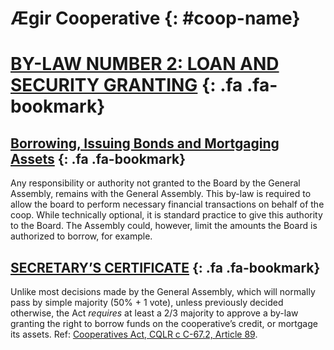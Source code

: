 ﻿Ægir Cooperative {: #coop-name}
=================

[BY-LAW NUMBER 2: LOAN AND SECURITY GRANTING](#by-law-number-2-loan-and-security-granting) [](../by-law2.md#by-law-number-2-loan-and-security-granting){: .fa .fa-bookmark}
=============================


[Borrowing, Issuing Bonds and Mortgaging Assets](#borrowing-issuing-bonds-and-mortgaging-assets) [](../by-law2.md#borrowing-issuing-bonds-and-mortgaging-assets){: .fa .fa-bookmark}
-----------------------------------------------------

Any responsibility or authority not granted to the Board by the General Assembly, remains with the General Assembly. This by-law is required to allow the board to perform necessary financial transactions on behalf of the coop. While technically optional, it is standard practice to give this authority to the Board. The Assembly could, however, limit the amounts the Board is authorized to borrow, for example.


[SECRETARY’S CERTIFICATE](#secretarys-certificate) [](../by-law2.md#secretarys-certificate){: .fa .fa-bookmark}
-----------------------

Unlike most decisions made by the General Assembly, which will normally pass by simple majority (50% + 1 vote), unless previously decided otherwise, the Act *requires* at least a 2/3 majority to approve a by-law granting the right to borrow funds on the cooperative’s credit, or mortgage its assets. Ref: [Cooperatives Act, CQLR c C-67.2, Article 89](http://canlii.ca/t/52jp7#sec89).
